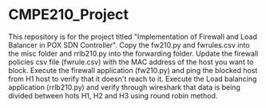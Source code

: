 # CMPE210_Project
This repository is for the project titled "Implementation of Firewall and Load Balancer in POX SDN Controller".
Copy the fw210.py and fwrules.csv into the misc folder and rrlb210.py into the forwarding folder.
Update the firewall policies csv file (fwrule.csv) with the MAC address of the host you want to block.
Execute the firewall application (fw210.py) and ping the blocked host from H1 host to verify that it doesn't reach to it.
Execute the Load balancing application (rrlb210.py) and verify through wireshark that data is being divided between hots H1, H2 and H3 using round robin method.
